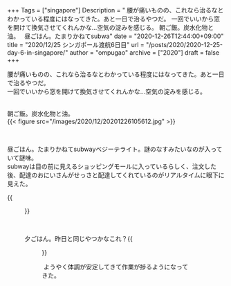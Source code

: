 +++
Tags = ["singapore"]
Description = " 腰が痛いものの、これなら治るなとわかっている程度にはなってきた。あと一日で治るやつだ。 一回でいいから窓を開けて換気させてくれんかな…空気の淀みを感じる。    朝ご飯。炭水化物と油。   &nbsp;  昼ごはん。たまりかねてsubwa"
date = "2020-12-26T12:44:00+09:00"
title = "2020/12/25 シンガポール渡航6日目"
url = "/posts/2020/2020-12-25-day-6-in-singapore/"
author = "ompugao"
archive = ["2020"]
draft = false
+++

<body>
<p>腰が痛いものの、これなら治るなとわかっている程度にはなってきた。あと一日で治るやつだ。<br>一回でいいから窓を開けて換気させてくれんかな…空気の淀みを感じる。<br><br></p>
<p>朝ご飯。炭水化物と油。<br>
{{< figure src="/images/2020/12/20201226105612.jpg" >}}
<p> </p>
<p>昼ごはん。たまりかねてsubwayベジーテライト。謎のなすみたいなのが入っていて謎味。<br>subwayは目の前に見えるショッピングモールに入っているらしく、注文した後、配達のおにいさんがせっさと配達してくれているのがリアルタイムに眼下に見えた。</p>
<p>{{<figure src="/images/2020/12/20201226105628.jpg" >}}</p>
<p> </p>
<p>夕ごはん。昨日と同じやつかなこれ？{{<figure src="/images/2020/12/20201226105638.jpg" >}}</p>
<p> ようやく体調が安定してきて作業が捗るようになってきた。 </p>
</body>
